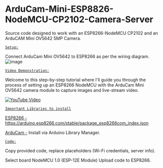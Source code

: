 # ArduCam-Mini-ESP8826-NodeMCU-CP2102-Camera-Server
Source code designed to work with an ESP8266-NodeMCU CP2102 and an ArduCAM Mini OV5642 5MP Camera.

<ins>`Setup:`</ins>

Connect ArduCam Mini OV5642 to ESP8266 as per the wiring diagram.
![image](https://github.com/ReX027/ArduCam-Mini-ESP8826-NodeMCU-CP2102-Camera-Server/assets/90253821/94ffb02d-46ee-43be-a0b2-40407d2ee348)

<ins>`Video Demonstration:`</ins> 

Welcome to this step-by-step tutorial where I'll guide you through the process of setting up an ESP8266 NodeMCU with the ArduCam Mini OV5642 camera module to capture images and live-stream video.

[![YouTube Video](https://img.youtube.com/vi/O3iWLkQ1Gm8/mqdefault.jpg)](https://www.youtube.com/watch?v=O3iWLkQ1Gm8)

<ins>`Important Libraries to install`</ins>

<ins>ESP8266 -</ins> https://arduino.esp8266.com/stable/package_esp8266com_index.json

<ins>ArduCam -</ins> Install via Arduino Library Manager.

<ins>`Code:`</ins>

Copy provided code, replace placeholders (Wi-Fi credentials, server info).

Select board NodeMCU 1.0 (ESP-12E Module)
Upload code to ESP8266.


